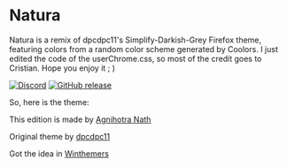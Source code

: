 # Natura
Natura is a remix of dpcdpc11's Simplify-Darkish-Grey Firefox theme, featuring colors from a random color scheme generated by Coolors. 
I just edited the code of the userChrome.css, so most of the credit goes to Cristian. Hope you enjoy it ; )

  [![Discord](https://discord.com/api/guilds/763847972013342740/widget.png)](https://discord.gg/82eTY8nSFH)
  [![GitHub release](https://img.shields.io/github/release/FirefoxCSSThemers/GruvFox.svg?style=flat&logo=github)](https://github.com/FirefoxCSSThemers/GruvFox/releases)

So, here is the theme: 

This edition is made by [Agnihotra Nath](https://github.com/alfarexguy2019)

Original theme by [dpcdpc11](https://deviantart.com/dpcdpc11)

Got the idea in [Winthemers](https://discord.gg/82eTY8nSFH)
